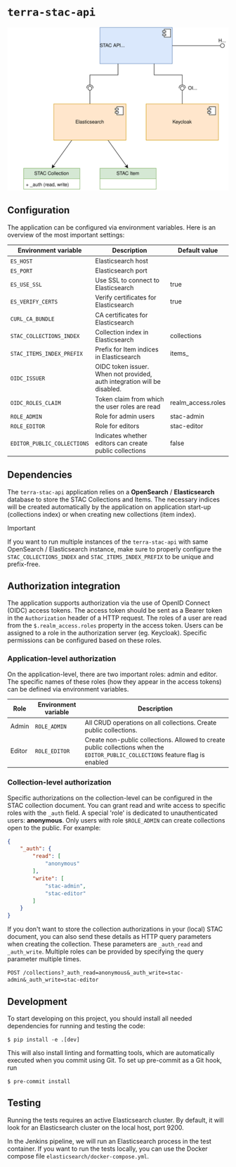 # `terra-stac-api`

![Architecture of terra-stac-api](assets/architecture.svg)

## Configuration

The application can be configured via environment variables. Here is an overview of the most important settings:

| Environment variable        | Description                                                              | Default value      |
|-----------------------------|--------------------------------------------------------------------------|--------------------|
| `ES_HOST`                   | Elasticsearch host                                                       |                    |
| `ES_PORT`                   | Elasticsearch port                                                       |                    |
| `ES_USE_SSL`                | Use SSL to connect to Elasticsearch                                      | true               |
| `ES_VERIFY_CERTS`           | Verify certificates for Elasticsearch                                    | true               |
| `CURL_CA_BUNDLE`            | CA certificates for Elasticsearch                                        |                    |
| `STAC_COLLECTIONS_INDEX`    | Collection index in Elasticsearch                                        | collections        |
| `STAC_ITEMS_INDEX_PREFIX`   | Prefix for Item indices in Elasticsearch                                 | items_             |
| `OIDC_ISSUER`               | OIDC token issuer. When not provided, auth integration will be disabled. |                    |
| `OIDC_ROLES_CLAIM`          | Token claim from which the user roles are read                           | realm_access.roles |
| `ROLE_ADMIN`                | Role for admin users                                                     | stac-admin         |
| `ROLE_EDITOR`               | Role for editors                                                         | stac-editor        |
| `EDITOR_PUBLIC_COLLECTIONS` | Indicates whether editors can create public collections                  | false              |

## Dependencies

The `terra-stac-api` application relies on a **OpenSearch** / **Elasticsearch** database to store the STAC Collections
and Items.
The necessary indices will be created automatically by the application on application start-up (collections index) or
when creating new collections (item index).

> [!IMPORTANT]
> If you want to run multiple instances of the `terra-stac-api` with same OpenSearch / Elasticsearch instance,
> make sure to properly configure the `STAC_COLLECTIONS_INDEX` and `STAC_ITEMS_INDEX_PREFIX` to be unique and
> prefix-free.

## Authorization integration

The application supports authorization via the use of OpenID Connect (OIDC) access tokens. The access token should be
sent as a Bearer token in the `Authorization` header of a HTTP request.
The roles of a user are read from the `$.realm_access.roles` property in the access token. Users can be assigned to a
role in the authorization server (eg. Keycloak).
Specific permissions can be configured based on these roles.

### Application-level authorization

On the application-level, there are two important roles: admin and editor.
The specific names of these roles (how they appear in the access tokens) can be defined via environment variables.

| Role   | Environment variable | Description                                                                                                                      |
|--------|----------------------|----------------------------------------------------------------------------------------------------------------------------------|
| Admin  | `ROLE_ADMIN`         | All CRUD operations on all collections. Create public collections.                                                               |
| Editor | `ROLE_EDITOR`        | Create non-public collections. Allowed to create public collections when the `EDITOR_PUBLIC_COLLECTIONS` feature flag is enabled |

### Collection-level authorization

Specific authorizations on the collection-level can be configured in the STAC collection document. You can grant read
and write
access to specific roles with the `_auth` field.
A special 'role' is dedicated to unauthenticated users: **anonymous**. Only users with role `$ROLE_ADMIN` can create
collections open to the public.
For example:

```json
{
    "_auth": {
        "read": [
            "anonymous"
        ],
        "write": [
            "stac-admin",
            "stac-editor"
        ]
    }
}
```

If you don't want to store the collection authorizations in your (local) STAC document, you can also send these details
as HTTP
query parameters when creating the collection. These parameters are `_auth_read` and `_auth_write`. Multiple roles can
be provided by specifying the query parameter multiple times.

```http
POST /collections?_auth_read=anonymous&_auth_write=stac-admin&_auth_write=stac-editor
```

## Development

To start developing on this project, you should install all needed dependencies for running and testing the code:

```shell
$ pip install -e .[dev]
```

This will also install linting and formatting tools, which are automatically executed when you commit using Git.
To set up pre-commit as a Git hook, run

```shell
$ pre-commit install
```

## Testing

Running the tests requires an active Elasticsearch cluster. By default, it will look for an Elasticsearch cluster on the
local host, port 9200.

In the Jenkins pipeline, we will run an Elasticsearch process in the test container.
If you want to run the tests locally, you can use the Docker compose file `elasticsearch/docker-compose.yml`.